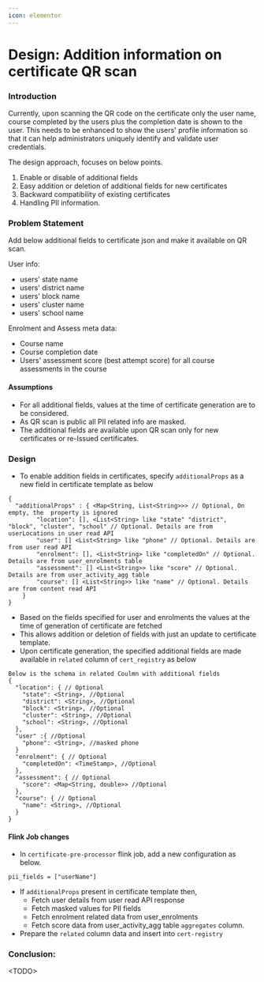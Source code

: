 ```yaml
---
icon: elementor
---
```


# Design: Addition information on certificate QR scan

### Introduction <a href="#design-additioninformationoncertificateqrscan-introduction" id="design-additioninformationoncertificateqrscan-introduction"></a>

Currently, upon scanning the QR code on the certificate only the user name, course completed by the users plus the completion date is shown to the user. This needs to be enhanced to show the users' profile information so that it can help administrators uniquely identify and validate user credentials.

The design approach, focuses on below points.

1. Enable or disable of additional fields
2. Easy addition or deletion of additional fields for new certificates
3. Backward compatibility of existing certificates
4. Handling PII information.

### Problem Statement <a href="#design-additioninformationoncertificateqrscan-problemstatement" id="design-additioninformationoncertificateqrscan-problemstatement"></a>

Add below additional fields to certificate json and make it available on QR scan.

User info:

* users' state name
* users' district name
* users' block name
* users' cluster name
* users' school name

Enrolment and Assess meta data:

* Course name
* Course completion date
* Users' assessment score (best attempt score) for all course assessments in the course

#### Assumptions <a href="#design-additioninformationoncertificateqrscan-assumptions" id="design-additioninformationoncertificateqrscan-assumptions"></a>

* For all additional fields, values at the time of certificate generation are to be considered.
* As QR scan is public all PII related info are masked.
* The additional fields are available upon QR scan only for new certificates or re-Issued certificates.

### Design <a href="#design-additioninformationoncertificateqrscan-design" id="design-additioninformationoncertificateqrscan-design"></a>

* To enable addition fields in certificates, specify `additionalProps` as a new field in certificate template as below

```
{
  "additionalProps" : { <Map<String, List<String>>> // Optional, On empty, the  property is ignored
		"location": [], <List<String> like "state" "district", "block", "cluster", "school" // Optional. Details are from userLocations in user read API
		"user": [] <List<String> like "phone" // Optional. Details are from user read API
		"enrolment": [], <List<String> like "completedOn" // Optional. Details are from user_enrolments table
		"assessment": [] <List<String>> like "score" // Optional. Details are from user_activity_agg table
		"course": [] <List<String>> like "name" // Optional. Details are from content read API
	}
}
```

* Based on the fields specified for user and enrolments the values at the time of generation of certificate are fetched
* This allows addition or deletion of fields with just an update to certificate template.
* Upon certificate generation, the specified additional fields are made available in `related` column of `cert_registry` as below

```
Below is the schema in related Coulmn with additional fields
{
  "location": { // Optional
    "state": <String>, //Optional
    "district": <String>, //Optional
    "block": <String>, //Optional
    "cluster": <String>, //Optional
    "school": <String>, //Optional
  },
  "user" :{ //Optional
    "phone": <String>, //masked phone
  }
  "enrolment": { // Optional
    "completedOn": <TimeStamp>, //Optional
  },
  "assessment": { // Optional
    "score": <Map<String, double>> //Optional
  },
  "course": { // Optional
    "name": <String>, //Optional
  }
}
```

#### Flink Job changes <a href="#design-additioninformationoncertificateqrscan-flinkjobchanges" id="design-additioninformationoncertificateqrscan-flinkjobchanges"></a>

* In `certificate-pre-processor` flink job, add a new configuration as below.

```
pii_fields = ["userName"]
```

* If `additionalProps` present in certificate template then,
  * Fetch user details from user read API response
  * Fetch masked values for PII fields
  * Fetch enrolment related data from user\_enrolments
  * Fetch score data from user\_activity\_agg table `aggregates` column.
* Prepare the `related` column data and insert into `cert-registry`

### Conclusion: <a href="#design-additioninformationoncertificateqrscan-conclusion" id="design-additioninformationoncertificateqrscan-conclusion"></a>

\<TODO>
